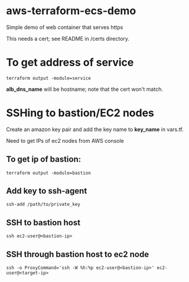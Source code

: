 # aws-terraform-ecs-demo

Simple demo of web container that serves https

This needs a cert; see README in /certs directory.

# To get address of service
`terraform output -module=service`

**alb_dns_name** will be hostname; note that the cert won't match.

# SSHing to bastion/EC2 nodes

Create an amazon key pair and add the key name to **key_name** in vars.tf.

Need to get IPs of ec2 nodes from AWS console

## To get ip of bastion:
`terraform output -module=bastion`

## Add key to ssh-agent
`ssh-add /path/to/private_key`

## SSH to bastion host
`ssh ec2-user@<bastion-ip>`

## SSH through bastion host to ec2 node
`ssh -o ProxyCommand='ssh -W %h:%p ec2-user@<bastion-ip>' ec2-user@<target-ip>`
